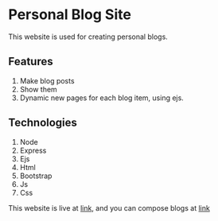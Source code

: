 # Personal Blog Site
This website is used for creating personal blogs. 

## Features
1. Make blog posts
1. Show them
1. Dynamic new pages for each blog item, using ejs.

## Technologies
1. Node
1. Express
1. Ejs
1. Html
1. Bootstrap
1. Js
1. Css

This website is live at [link](https://personal-blog-meet.herokuapp.com/), and you can compose blogs at [link](https://personal-blog-meet.herokuapp.com/compose)